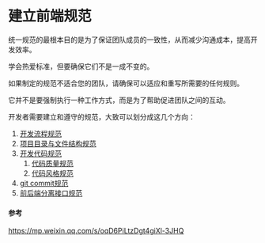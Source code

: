 # 建立前端规范

统一规范的最根本目的是为了保证团队成员的一致性，从而减少沟通成本，提高开发效率。

学会热爱标准，但要确保它们不是一成不变的。

如果制定的规范不适合您的团队，请确保可以适应和重写所需要的任何规则。

它并不是要强制执行一种工作方式，而是为了帮助促进团队之间的互动。

开发者需要建立和遵守的规范，大致可以划分成这几个方向：

1. [开发流程规范](./1.开发流程规范.md)
2. [项目目录与文件结构规范](./2.项目目录与文件结构规范.md)
3. [开发代码规范](./3.开发代码规范.md)
    1. [代码质量规范](./ESLint+Prettier/ESLint实践.md)
    2. [代码风格规范](./ESLint+Prettier/Prettier实践.md)
4. [git commit规范](./husky+lint-staged+commitlint/husky+lint-staged+commitlint实践.md)
5. [前后端分离接口规范](./5.前后端分离接口规范/README.md)

#### 参考

https://mp.weixin.qq.com/s/oqD6PiLtzDgt4giXl-3JHQ
